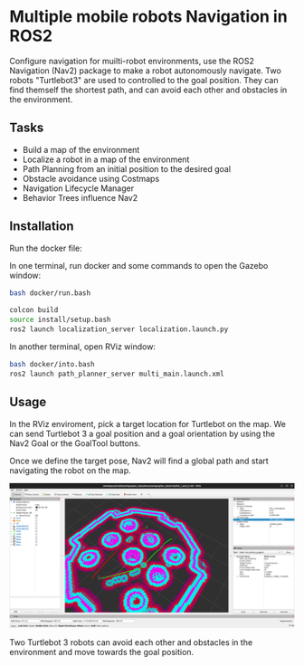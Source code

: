 # Multiple mobile robots Navigation in ROS2

Configure navigation for muilti-robot environments, use the ROS2 Navigation (Nav2) package to make a robot autonomously navigate. Two robots "Turtlebot3" are used to controlled to the goal position. They can find themself the shortest path, and can avoid each other and obstacles in the environment.

## Tasks

 - Build a map of the environment
 - Localize a robot in a map of the environment
 - Path Planning from an initial position to the desired goal
 - Obstacle avoidance using Costmaps
 - Navigation Lifecycle Manager
 - Behavior Trees influence Nav2

## Installation

Run the docker file:

In one terminal, run docker and some commands to open the Gazebo window:
```bash
bash docker/run.bash
```
```bash
colcon build
source install/setup.bash
ros2 launch localization_server localization.launch.py 
```
In another terminal, open RViz window:
```bash
bash docker/into.bash
ros2 launch path_planner_server multi_main.launch.xml 
```
## Usage
In the RViz enviroment, pick a target location for Turtlebot on the map. We can send Turtlebot 3 a goal position and a goal orientation by using the Nav2 Goal or the GoalTool buttons.

Once we define the target pose, Nav2 will find a global path and start navigating the robot on the map.

![alt text](https://github.com/thaisonitmo/multi_robots_navigation_ros2/blob/main/img/Screenshot%20from%202025-06-28%2003-07-58.png)

Two Turtlebot 3 robots can avoid each other and obstacles in the environment and move towards the goal position. 
